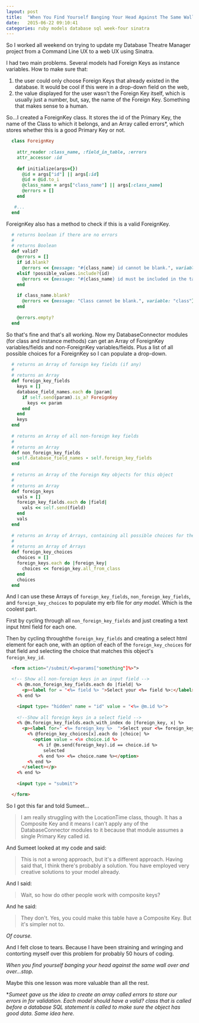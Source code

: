 ```yaml
---
layout: post
title:  "When You Find Yourself Banging Your Head Against The Same Wall...Stop"
date:   2015-06-22 09:10:41
categories: ruby models database sql week-four sinatra
---
```


So I worked all weekend on trying to update my Database Theatre Manager project from a Command Line UX to a web UX using Sinatra.

I had two main problems.  Several models had Foreign Keys as instance variables.  How to make sure that: 
  1. the user could only choose Foreign Keys that already existed in the database.  It would be cool if this were in a drop-down field on the web,
  2. the value displayed for the user wasn't the Foreign Key itself, which is usually just a number, but, say, the name of the Foreign Key.  Something that makes sense to a human.

So...I created a ForeignKey class.  It stores the id of the Primary Key, the name of the Class to which it belongs, and an Array called errors*, which stores whether this is a good Primary Key or not.

```ruby
  class ForeignKey
  
    attr_reader :class_name, :field_in_table, :errors
    attr_accessor :id
  
    def initialize(args={})
      @id = args["id"] || args[:id]
      @id = @id.to_i
      @class_name = args["class_name"] || args[:class_name]
      @errors = []
    end

   #...
  end
```

ForeignKey also has a method to check if this is a valid ForeignKey.

```ruby
  # returns boolean if there are no errors
  #
  # returns Boolean
  def valid?
    @errors = []
    if id.blank?
      @errors << {message: "#{class_name} id cannot be blank.", variable: "id"}
    elsif !possible_values.include?(id)
      @errors << {message: "#{class_name} id must be included in the table.", variable: "id"}
    end
    
    if class_name.blank?
      @errors << {message: "Class cannot be blank.", variable: "class"}
    end
    
    @errors.empty?
  end
```

So that's fine and that's all working.  Now my DatabaseConnector modules (for class and instance methods) can get an Array of ForeignKey variables/fields and non-ForeignKey variables/fields.  Plus a list of all possible choices for a ForeignKey so I can populate a drop-down.

```ruby
  # returns an Array of foreign key fields (if any)
  #
  # returns an Array
  def foreign_key_fields
    keys = []
    database_field_names.each do |param|
      if self.send(param).is_a? ForeignKey
        keys << param
      end
    end
    keys
  end
  
  # returns an Array of all non-foreign key fields
  #
  # returns an Array
  def non_foreign_key_fields
    self.database_field_names - self.foreign_key_fields
  end
  
  # returns an Array of the Foreign Key objects for this object
  #
  # returns an Array
  def foreign_keys
    vals = []
    foreign_key_fields.each do |field|
      vals << self.send(field)
    end
    vals
  end
  
  # returns an Array of Arrays, containing all possible choices for the Foreign Keys
  #
  # returns an Array of Arrays
  def foreign_key_choices
    choices = []
    foreign_keys.each do |foreign_key|
      choices << foreign_key.all_from_class
    end
    choices
  end
```

And I can use these Arrays of `foreign_key_fields`, `non_foreign_key_fields`, and `foreign_key_choices` to populate my erb file for *any model*.  Which is the coolest part.

First by cycling through all `non_foreign_key_fields` and just creating a text input html field for each one.

Then by cycling throughthe `foreign_key_fields` and creating a select html element for each one, with an option of each of the `foreign_key_choices` for that field and selecting the choice that matches this object's `foreign_key_id`.

```html
  <form action="/submit/<%=params["something"]%>">

  <!-- Show all non-foreign keys in an input field -->
    <% @m.non_foreign_key_fields.each do |field| %>
      <p><label for = "<%= field %> ">Select your <%= field %>:</label><input type= "text" name = <%= field %> field placeholder= "Type in the <%= field %>" value = "<%= @m.send(field) %>" ></input></p>
    <% end %> 

    <input type= "hidden" name = "id" value = "<%= @m.id %>">
  
    <!--Show all foreign keys in a select field -->
    <% @m.foreign_key_fields.each_with_index do |foreign_key, x| %>
      <p><label for=" <%= foreign_key %>  ">Select your <%= foreign_key %>:</label><select name = <%= foreign_key %>>
        <% @foreign_key_choices[x].each do |choice| %>
          <option value = <%= choice.id %>
            <% if @m.send(foreign_key).id == choice.id %>
              selected
            <% end %>> <%= choice.name %></option>
        <% end %>
      </select></p>
    <% end %>
  
    <input type = "submit">

  </form>
```


So I got this far and told Sumeet...
> I am really struggling with the LocationTime class, though.  It has a Composite Key and it means I can't apply any of the DatabaseConnector modules to it because that module assumes a single Primary Key called id.

And Sumeet looked at my code and said:
> This is not a wrong approach, but it's a different approach.  Having said that, I think there's probably a solution.  You have employed very creative solutions to your model already.

And I said:
> Wait, so how do other people work with composite keys?

And he said:
> They don't.  Yes, you could make this table have a Composite Key.  But it's simpler not to.

*Of course.*  

And I felt close to tears.  Because I have been straining and wringing and contorting myself over this problem for probably 50 hours of coding.

*When you find yourself banging your head against the same wall over and over...stop.*

Maybe this one lesson was more valuable than all the rest.

*_Sumeet gave us the idea to create an array called errors to store our errors in for validation.  Each model should have a valid? class that is called before a database SQL statement is called to make sure the object has good data.  Same idea here._